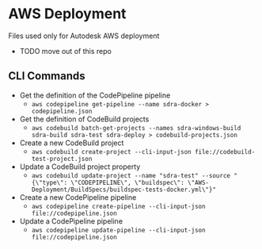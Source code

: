 # AWS Deployment
Files used only for Autodesk AWS deployment
* TODO move out of this repo
## CLI Commands
* Get the definition of the CodePipeline pipeline
  * `aws codepipeline get-pipeline --name sdra-docker > codepipeline.json`
* Get the definition of CodeBuild projects 
  * `aws codebuild batch-get-projects --names sdra-windows-build sdra-build sdra-test sdra-deploy > codebuild-projects.json`
* Create a new CodeBuild project
  * `aws codebuild create-project --cli-input-json file://codebuild-test-project.json`
* Update a CodeBuild project property
  * `aws codebuild update-project --name "sdra-test" --source "{\"type\": \"CODEPIPELINE\", \"buildspec\": \"AWS-Deployment/BuildSpecs/buildspec-tests-docker.yml\"}"`
* Create a new CodePipeline pipeline
  * `aws codepipeline create-pipeline --cli-input-json file://codepipeline.json`
* Update a CodePipeline pipeline
  * `aws codepipeline update-pipeline --cli-input-json file://codepipeline.json`
